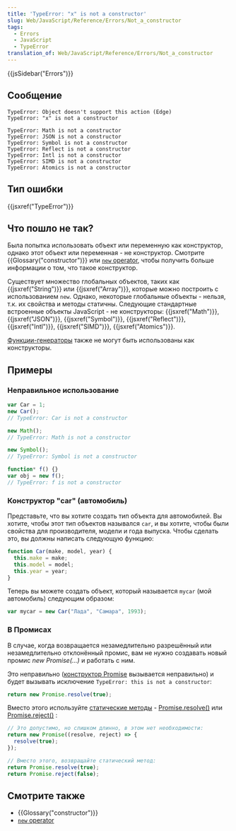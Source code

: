 ```yaml
---
title: 'TypeError: "x" is not a constructor'
slug: Web/JavaScript/Reference/Errors/Not_a_constructor
tags:
  - Errors
  - JavaScript
  - TypeError
translation_of: Web/JavaScript/Reference/Errors/Not_a_constructor
---
```


{{jsSidebar("Errors")}}

## Сообщение

```
TypeError: Object doesn't support this action (Edge)
TypeError: "x" is not a constructor

TypeError: Math is not a constructor
TypeError: JSON is not a constructor
TypeError: Symbol is not a constructor
TypeError: Reflect is not a constructor
TypeError: Intl is not a constructor
TypeError: SIMD is not a constructor
TypeError: Atomics is not a constructor
```

## Тип ошибки

{{jsxref("TypeError")}}

## Что пошло не так?

Была попытка использовать объект или переменную как конструктор, однако этот объект или переменная - не конструктор. Смотрите {{Glossary("constructor")}} или [`new` operator](/ru/docs/Web/JavaScript/Reference/Operators/new), чтобы получить больше информации о том, что такое конструктор.

Существует множество глобальных объектов, таких как {{jsxref("String")}} или {{jsxref("Array")}}, которые можно построить с использованием `new`. Однако, некоторые глобальные объекты - нельзя, т.к. их свойства и методы статичны. Следующие стандартные встроенные объекты JavaScript - не конструкторы: {{jsxref("Math")}}, {{jsxref("JSON")}}, {{jsxref("Symbol")}}, {{jsxref("Reflect")}}, {{jsxref("Intl")}}, {{jsxref("SIMD")}}, {{jsxref("Atomics")}}.

[Функции-генераторы](/ru/docs/Web/JavaScript/Reference/Statements/function*) также не могут быть использованы как конструкторы.

## Примеры

### Неправильное использование

```js example-bad
var Car = 1;
new Car();
// TypeError: Car is not a constructor

new Math();
// TypeError: Math is not a constructor

new Symbol();
// TypeError: Symbol is not a constructor

function* f() {}
var obj = new f();
// TypeError: f is not a constructor
```

### Конструктор "car" (автомобиль)

Представьте, что вы хотите создать тип объекта для автомобилей. Вы хотите, чтобы этот тип объектов назывался `car`, и вы хотите, чтобы были свойства для производителя, модели и года выпуска. Чтобы сделать это, вы должны написать следующую функцию:

```js
function Car(make, model, year) {
  this.make = make;
  this.model = model;
  this.year = year;
}
```

Теперь вы можете создать объект, который называется `mycar` (мой автомобиль) следующим образом:

```js
var mycar = new Car("Лада", "Самара", 1993);
```

### В Промисах

В случае, когда возвращается незамедлительно разрешённый или незамедлительно отклонённый промис, вам не нужно создавать новый промис _new Promise(...)_ и работать с ним.

Это неправильно ([конструктор Promise](/ru/docs/Mozilla/JavaScript_code_modules/Promise.jsm/Promise#Constructor) вызывается неправильно) и будет вызывать исключение `TypeError: this is not a constructor`:

```js example-bad
return new Promise.resolve(true);
```

Вместо этого используйте [статические методы](<https://en.wikipedia.org/wiki/Method_(computer_programming)#Static_methods>) - [Promise.resolve()](/ru/docs/Web/JavaScript/Reference/Global_Objects/Promise/resolve) или [Promise.reject()](/ru/docs/Web/JavaScript/Reference/Global_Objects/Promise/reject) :

```js
// Это допустимо, но слишком длинно, в этом нет необходимости:
return new Promise((resolve, reject) => {
  resolve(true);
});

// Вместо этого, возвращайте статический метод:
return Promise.resolve(true);
return Promise.reject(false);
```

## Смотрите также

- {{Glossary("constructor")}}
- [`new` operator](/ru/docs/Web/JavaScript/Reference/Operators/new)
